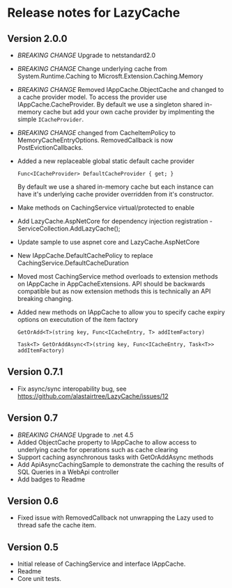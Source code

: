 # Release notes for LazyCache #

## Version 2.0.0
- *BREAKING CHANGE* Upgrade to netstandard2.0
- *BREAKING CHANGE* Change underlying cache from System.Runtime.Caching to Microsft.Extension.Caching.Memory
- *BREAKING CHANGE* Removed IAppCache.ObjectCache and changed to a cache provider model. 
  To access the provider use IAppCache.CacheProvider. By default we use a singleton shared in-memory cache but add your own cache provider by implmenting the simple `ICacheProvider`.
- *BREAKING CHANGE* changed from CacheItemPolicy to MemoryCacheEntryOptions. RemovedCallback is now PostEvictionCallbacks.
- Added a new replaceable global static default cache provider 
    
  `Func<ICacheProvider> DefaultCacheProvider { get; }`
  
  By default we use a shared in-memory cache but each instance can have it's underlying cache provider overridden from it's constructor.
- Make methods on CachingService virtual/protected to enable 
- Add LazyCache.AspNetCore for dependency injection registration - ServiceCollection.AddLazyCache();
- Update sample to use aspnet core and LazyCache.AspNetCore
- New IAppCache.DefaultCachePolicy to replace CachingService.DefaultCacheDuration
- Moved most CachingService method overloads to extension methods on IAppCache in AppCacheExtensions. API should be backwards compatible but as now extension methods this is technically an API breaking changing.
- Added new methods on IAppCache to allow you to specify cache expiry options on executution of the item factory
   
  `GetOrAdd<T>(string key, Func<ICacheEntry, T> addItemFactory)`
  
  `Task<T> GetOrAddAsync<T>(string key, Func<ICacheEntry, Task<T>> addItemFactory)`


## Version 0.7.1
- Fix async/sync interopability bug, see https://github.com/alastairtree/LazyCache/issues/12

## Version 0.7

- *BREAKING CHANGE* Upgrade to .net 4.5
- Added ObjectCache property to IAppCache to allow access to underlying cache for operations such as cache clearing
- Support caching asynchronous tasks with GetOrAddAsync methods
- Add ApiAsyncCachingSample to demonstrate the caching the results of SQL Queries in a WebApi controller
- Add badges to Readme

## Version 0.6

- Fixed issue with RemovedCallback not unwrapping the Lazy used to thread safe the cache item.

## Version 0.5

- Initial release of CachingService and interface IAppCache. 
- Readme
- Core unit tests.